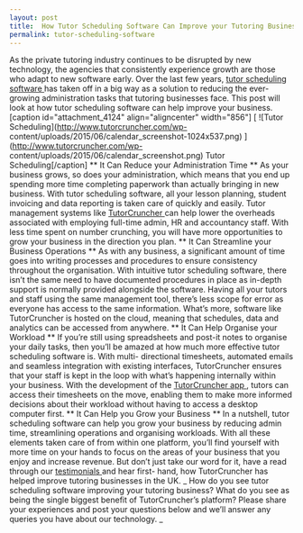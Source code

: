 ```yaml
---
layout: post
title:  How Tutor Scheduling Software Can Improve your Tutoring Business
permalink: tutor-scheduling-software
---
```

As the private tutoring industry continues to be disrupted by new technology,
the agencies that consistently experience growth are those who adapt to new
software early. Over the last few years, [ tutor scheduling software
](http://www.tutorcruncher.com) has taken off in a big way as a solution to
reducing the ever-growing administration tasks that tutoring businesses face.
This post will look at how tutor scheduling software can help improve your
business. [caption id="attachment_4124" align="aligncenter" width="856"] [
![Tutor Scheduling](http://www.tutorcruncher.com/wp-
content/uploads/2015/06/calendar_screenshot-1024x537.png)
](http://www.tutorcruncher.com/wp-
content/uploads/2015/06/calendar_screenshot.png) Tutor Scheduling[/caption] **
It Can Reduce your Administration Time ** As your business grows, so does your
administration, which means that you end up spending more time completing
paperwork than actually bringing in new business. With tutor scheduling
software, all your lesson planning, student invoicing and data reporting is
taken care of quickly and easily. Tutor management systems like [
TutorCruncher ](http://www.tutorcruncher.com) can help lower the overheads
associated with employing full-time admin, HR and accountancy staff. With less
time spent on number crunching, you will have more opportunities to grow your
business in the direction you plan. ** It Can Streamline your Business
Operations ** As with any business, a significant amount of time goes into
writing processes and procedures to ensure consistency throughout the
organisation. With intuitive tutor scheduling software, there isn’t the same
need to have documented procedures in place as in-depth support is normally
provided alongside the software. Having all your tutors and staff using the
same management tool, there’s less scope for error as everyone has access to
the same information. What’s more, software like TutorCruncher is hosted on
the cloud, meaning that schedules, data and analytics can be accessed from
anywhere. ** It Can Help Organise your Workload ** If you’re still using
spreadsheets and post-it notes to organise your daily tasks, then you’ll be
amazed at how much more effective tutor scheduling software is. With multi-
directional timesheets, automated emails and seamless integration with
existing interfaces, TutorCruncher ensures that your staff is kept in the loop
with what’s happening internally within your business. With the development of
the [ TutorCruncher app ](http://www.tutorcruncher.com/features/mobile-app/) ,
tutors can access their timesheets on the move, enabling them to make more
informed decisions about their workload without having to access a desktop
computer first. ** It Can Help you Grow your Business ** In a nutshell, tutor
scheduling software can help you grow your business by reducing admin time,
streamlining operations and organising workloads. With all these elements
taken care of from within one platform, you’ll find yourself with more time on
your hands to focus on the areas of your business that you enjoy and increase
revenue. But don’t just take our word for it, have a read through our [
testimonials ](http://www.tutorcruncher.com/testimonials/) and hear first-
hand, how TutorCruncher has helped improve tutoring businesses in the UK. _
How do you see tutor scheduling software improving your tutoring business?
What do you see as being the single biggest benefit of TutorCruncher’s
platform? Please share your experiences and post your questions below and
we’ll answer any queries you have about our technology. _
